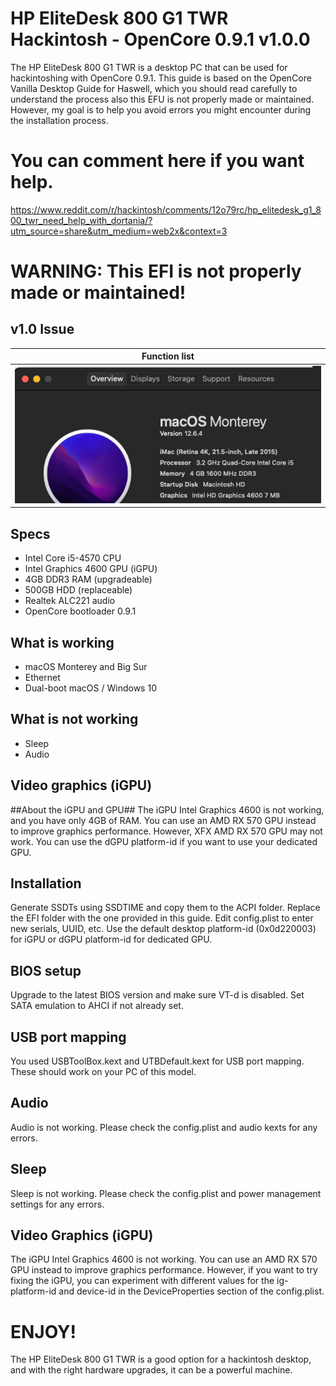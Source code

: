 # HP EliteDesk 800 G1 TWR Hackintosh - OpenCore 0.9.1 v1.0.0
The HP EliteDesk 800 G1 TWR is a desktop PC that can be used for hackintoshing with OpenCore 0.9.1. This guide is based on the OpenCore Vanilla Desktop Guide for Haswell, which you should read carefully to understand the process also this EFU is not properly made or maintained. However, my goal is to help you avoid errors you might encounter during the installation process.

# You can comment here if you want help.
https://www.reddit.com/r/hackintosh/comments/12o79rc/hp_elitedesk_g1_800_twr_need_help_with_dortania/?utm_source=share&utm_medium=web2x&context=3

# WARNING: This EFI is not properly made or maintained! 
## v1.0 Issue

| Function list |
|:-----------:|
|![](/image.png)|
## Specs
* Intel Core i5-4570 CPU
* Intel Graphics 4600 GPU (iGPU)
* 4GB DDR3 RAM (upgradeable)
* 500GB HDD (replaceable)
* Realtek ALC221 audio
* OpenCore bootloader 0.9.1
## What is working
* macOS Monterey and Big Sur
* Ethernet
* Dual-boot macOS / Windows 10
## What is not working
* Sleep
* Audio

## Video graphics (iGPU)
##About the iGPU and GPU##
The iGPU Intel Graphics 4600 is not working, and you have only 4GB of RAM. You can use an AMD RX 570 GPU instead to improve graphics performance. However, XFX AMD RX 570 GPU may not work. You can use the dGPU platform-id if you want to use your dedicated GPU.

## Installation
Generate SSDTs using SSDTIME and copy them to the ACPI folder.
Replace the EFI folder with the one provided in this guide.
Edit config.plist to enter new serials, UUID, etc.
Use the default desktop platform-id (0x0d220003) for iGPU or dGPU platform-id for dedicated GPU.
## BIOS setup 
Upgrade to the latest BIOS version and make sure VT-d is disabled. Set SATA emulation to AHCI if not already set.

## USB port mapping
You used USBToolBox.kext and UTBDefault.kext for USB port mapping. These should work on your PC of this model.

## Audio
Audio is not working. Please check the config.plist and audio kexts for any errors.

## Sleep
Sleep is not working. Please check the config.plist and power management settings for any errors.

## Video Graphics (iGPU)
The iGPU Intel Graphics 4600 is not working. You can use an AMD RX 570 GPU instead to improve graphics performance. However, if you want to try fixing the iGPU, you can experiment with different values for the ig-platform-id and device-id in the DeviceProperties section of the config.plist.

# ENJOY! 
The HP EliteDesk 800 G1 TWR is a good option for a hackintosh desktop, and with the right hardware upgrades, it can be a powerful machine.


